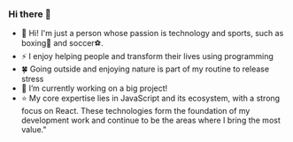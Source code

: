 ### Hi there 👋


- 👋 Hi! I'm just a person whose passion is technology and sports, such as boxing🥊 and soccer⚽. 
- ⚡ I enjoy helping people and transform their lives using programming
- 🍀 Going outside and enjoying nature is part of my routine to release stress
- 🔭 I’m currently working on a big project!
- ⭐ My core expertise lies in JavaScript and its ecosystem, with a strong focus on React. These technologies form the foundation of my development work and continue to be the areas where I bring the most value."
